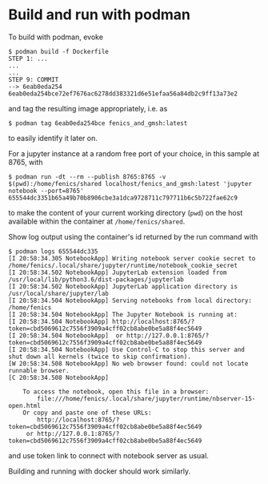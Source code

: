 # Build and run with podman

To build with podman, evoke

```console
$ podman build -f Dockerfile
STEP 1: ...
...
...
STEP 9: COMMIT
--> 6eab0eda254
6eab0eda254bce72ef7676ac6278dd383321d6e51efaa56a84db2c9ff13a73e2
```

and tag the resulting image appropriately, i.e. as

```console
$ podman tag 6eab0eda254bce fenics_and_gmsh:latest
```

to easily identify it later on.

For a jupyter instance at a random free port of your choice, in this sample at 8765, with

```console
$ podman run -dt --rm --publish 8765:8765 -v $(pwd):/home/fenics/shared localhost/fenics_and_gmsh:latest 'jupyter notebook --port=8765'
655544dc3351b65a49b70b8906cbe3a1dca9728711c797711b6c5b722fae62c9
```

to make the content of your current working directory (`pwd`) on the host available within the container at `/home/fenics/shared`.

Show log output using the container's id returned by the run command with

```console
$ podman logs 655544dc335
[I 20:58:34.305 NotebookApp] Writing notebook server cookie secret to /home/fenics/.local/share/jupyter/runtime/notebook_cookie_secret
[I 20:58:34.502 NotebookApp] JupyterLab extension loaded from /usr/local/lib/python3.6/dist-packages/jupyterlab
[I 20:58:34.502 NotebookApp] JupyterLab application directory is /usr/local/share/jupyter/lab
[I 20:58:34.504 NotebookApp] Serving notebooks from local directory: /home/fenics
[I 20:58:34.504 NotebookApp] The Jupyter Notebook is running at:
[I 20:58:34.504 NotebookApp] http://localhost:8765/?token=cbd5069612c7556f3909a4cff02cb8abe0be5a88f4ec5649
[I 20:58:34.504 NotebookApp]  or http://127.0.0.1:8765/?token=cbd5069612c7556f3909a4cff02cb8abe0be5a88f4ec5649
[I 20:58:34.504 NotebookApp] Use Control-C to stop this server and shut down all kernels (twice to skip confirmation).
[W 20:58:34.508 NotebookApp] No web browser found: could not locate runnable browser.
[C 20:58:34.508 NotebookApp] 
    
    To access the notebook, open this file in a browser:
        file:///home/fenics/.local/share/jupyter/runtime/nbserver-15-open.html
    Or copy and paste one of these URLs:
        http://localhost:8765/?token=cbd5069612c7556f3909a4cff02cb8abe0be5a88f4ec5649
     or http://127.0.0.1:8765/?token=cbd5069612c7556f3909a4cff02cb8abe0be5a88f4ec5649
```

and use token link to connect with notebook server as usual. 

Building and running with docker should work similarly.
